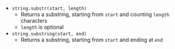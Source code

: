 - `string.substr(start, length)`
  - Returns a substring, starting from `start` and counting `length` characters
  - `length` is optional
- `string.substring(start, end)`
  - Returns a substring, starting from `start` and ending at `end`